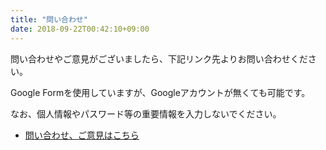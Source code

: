 ```yaml
---
title: "問い合わせ"
date: 2018-09-22T00:42:10+09:00
---
```


問い合わせやご意見がございましたら、下記リンク先よりお問い合わせください。

Google Formを使用していますが、Googleアカウントが無くても可能です。

なお、個人情報やパスワード等の重要情報を入力しないでください。

* [問い合わせ、ご意見はこちら](https://docs.google.com/forms/d/e/1FAIpQLSe3Pu15O3b8eej9Z1Tag_bIeGTim2YWNlkEhUFXBnaVeCzsZQ/viewform?usp=sf_link)

